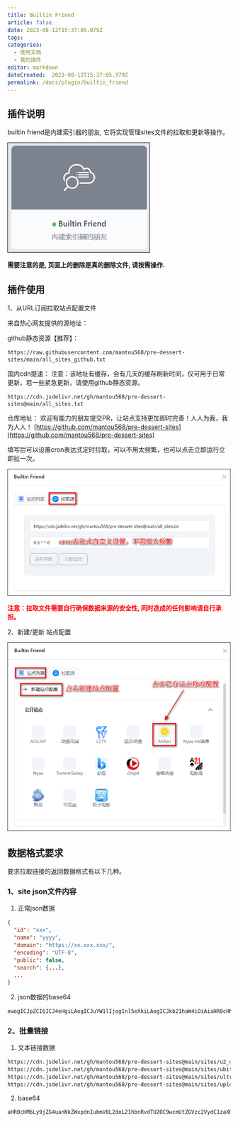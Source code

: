 ```yaml
---
title: Builtin Friend
article: false
date: 2023-08-12T15:37:05.979Z
tags:
categories: 
  - 使用文档
  - 我的插件
editor: markdown
dateCreated:  2023-08-12T15:37:05.979Z
permalink: /docs/plugin/builtin_friend
---
```


## 插件说明

builtin friend是内建索引器的朋友, 它将实现管理sites文件的拉取和更新等操作。

![0501.png](./images/0501.png)

**需要注意的是, 页面上的删除是真的删除文件, 请按需操作.**


## 插件使用

1、从URL订阅拉取站点配置文件

来自热心网友提供的源地址：

github静态资源【推荐】：
```
https://raw.githubusercontent.com/mantou568/pre-dessert-sites/main/all_sites_github.txt
```

国内cdn提速：
注意：该地址有缓存，会有几天的缓存刷新时间，仅可用于日常更新。若一些紧急更新，请使用github静态资源。
```
https://cdn.jsdelivr.net/gh/mantou568/pre-dessert-sites@main/all_sites.txt
```
仓库地址：
欢迎有能力的朋友提交PR，让站点支持更加即时完善！人人为我，我为人人！
[https://github.com/mantou568/pre-dessert-sites](https://github.com/mantou568/pre-dessert-sites)


填写后可以设置cron表达式定时拉取，可以不用太频繁，也可以点击立即运行立即拉一次。

![0503.png](./images/0503.png)

**<p style="color:red">注意：拉取文件需要自行确保数据来源的安全性, 同时造成的任何影响请自行承担。</p>**

2、新建/更新 站点配置

![0502.png](./images/0502.png)

## 数据格式要求

要求拉取链接的返回数据格式有以下几种。

### 1、site json文件内容

1. 正常json数据
```json
{
  "id": "xxx",
  "name": "yyyy",
  "domain": "https://xx.xxx.xxx/",
  "encoding": "UTF-8",
  "public": false,
  "search": {...},
  ...
}
```
2. json数据的base64

```txt
ewogICJpZCI6ICJ4eHgiLAogICJuYW1lIjogInl5eXkiLAogICJkb21haW4iOiAiaHR0cHM6Ly94eC54eHgueHh4LyIsCiAgImVuY29kaW5nIjogIlVURi04IiwKICAicHVibGljIjogZmFsc2UsCiAgInNlYXJjaCI6IHsuLi59LAogIC4uLgp9
```

### 2、批量链接

1. 文本链接数据

```txt
https://cdn.jsdelivr.net/gh/mantou568/pre-dessert-sites@main/sites/u2_dmhy_org.json
https://cdn.jsdelivr.net/gh/mantou568/pre-dessert-sites@main/sites/ubits_club.json
https://cdn.jsdelivr.net/gh/mantou568/pre-dessert-sites@main/sites/ultrahd_net.json
https://cdn.jsdelivr.net/gh/mantou568/pre-dessert-sites@main/sites/uploads_ltd.json
```

2. base64

```
aHR0cHM6Ly9jZG4uanNkZWxpdnIubmV0L2doL21hbnRvdTU2OC9wcmUtZGVzc2VydC1zaXRlc0BtYWluL3NpdGVzL3UyX2RtaHlfb3JnLmpzb24KaHR0cHM6Ly9jZG4uanNkZWxpdnIubmV0L2doL21hbnRvdTU2OC9wcmUtZGVzc2VydC1zaXRlc0BtYWluL3NpdGVzL3ViaXRzX2NsdWIuanNvbgpodHRwczovL2Nkbi5qc2RlbGl2ci5uZXQvZ2gvbWFudG91NTY4L3ByZS1kZXNzZXJ0LXNpdGVzQG1haW4vc2l0ZXMvdWx0cmFoZF9uZXQuanNvbgpodHRwczovL2Nkbi5qc2RlbGl2ci5uZXQvZ2gvbWFudG91NTY4L3ByZS1kZXNzZXJ0LXNpdGVzQG1haW4vc2l0ZXMvdXBsb2Fkc19sdGQuanNvbg==
```

